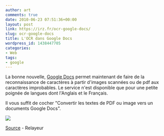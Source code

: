 ```yaml
---
author: art
comments: true
date: 2010-06-23 07:51:36+00:00
layout: post
link: https://irz.fr/ocr-google-docs/
slug: ocr-google-docs
title: L'OCR dans Google Docs
wordpress_id: 1438447705
categories:
- Web
tags:
- google
---
```


La bonne nouvelle, [Google Docs](https://docs.google.com/) permet maintenant de faire de la reconnaissance de caractères à partir d'images scannées ou de pdf aux caractères improbables. Le service n'est disponible que pour une petite poignée de langues dont l'Anglais et le Français.

Il vous suffit de cocher "Convertir les textes de PDF ou image vers un documents Google Docs".

![](https://static.irz.fr/2010/06/Google-Docs-OCR.png)

[Source](http://googledocs.blogspot.com/2010/06/optical-character-recognition-ocr-in.html) - Relayeur
